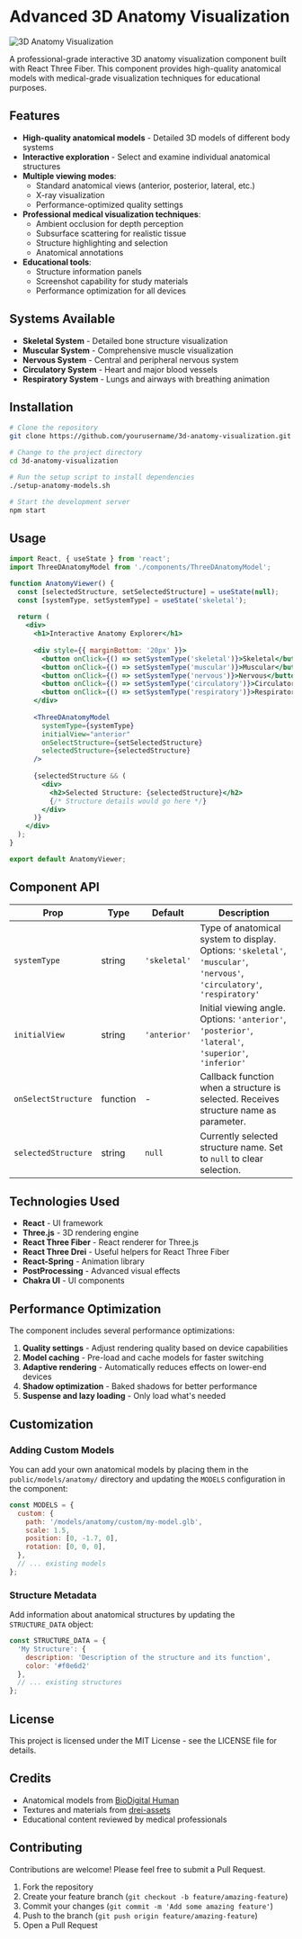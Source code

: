 # Advanced 3D Anatomy Visualization

![3D Anatomy Visualization](https://i.imgur.com/JZkXsfw.jpg)

A professional-grade interactive 3D anatomy visualization component built with React Three Fiber. This component provides high-quality anatomical models with medical-grade visualization techniques for educational purposes.

## Features

- **High-quality anatomical models** - Detailed 3D models of different body systems
- **Interactive exploration** - Select and examine individual anatomical structures
- **Multiple viewing modes**:
  - Standard anatomical views (anterior, posterior, lateral, etc.)
  - X-ray visualization
  - Performance-optimized quality settings
- **Professional medical visualization techniques**:
  - Ambient occlusion for depth perception
  - Subsurface scattering for realistic tissue
  - Structure highlighting and selection
  - Anatomical annotations
- **Educational tools**:
  - Structure information panels
  - Screenshot capability for study materials
  - Performance optimization for all devices

## Systems Available

- **Skeletal System** - Detailed bone structure visualization
- **Muscular System** - Comprehensive muscle visualization
- **Nervous System** - Central and peripheral nervous system
- **Circulatory System** - Heart and major blood vessels
- **Respiratory System** - Lungs and airways with breathing animation

## Installation

```bash
# Clone the repository
git clone https://github.com/yourusername/3d-anatomy-visualization.git

# Change to the project directory
cd 3d-anatomy-visualization

# Run the setup script to install dependencies
./setup-anatomy-models.sh

# Start the development server
npm start
```

## Usage

```jsx
import React, { useState } from 'react';
import ThreeDAnatomyModel from './components/ThreeDAnatomyModel';

function AnatomyViewer() {
  const [selectedStructure, setSelectedStructure] = useState(null);
  const [systemType, setSystemType] = useState('skeletal');
  
  return (
    <div>
      <h1>Interactive Anatomy Explorer</h1>
      
      <div style={{ marginBottom: '20px' }}>
        <button onClick={() => setSystemType('skeletal')}>Skeletal</button>
        <button onClick={() => setSystemType('muscular')}>Muscular</button>
        <button onClick={() => setSystemType('nervous')}>Nervous</button>
        <button onClick={() => setSystemType('circulatory')}>Circulatory</button>
        <button onClick={() => setSystemType('respiratory')}>Respiratory</button>
      </div>
      
      <ThreeDAnatomyModel
        systemType={systemType}
        initialView="anterior"
        onSelectStructure={setSelectedStructure}
        selectedStructure={selectedStructure}
      />
      
      {selectedStructure && (
        <div>
          <h2>Selected Structure: {selectedStructure}</h2>
          {/* Structure details would go here */}
        </div>
      )}
    </div>
  );
}

export default AnatomyViewer;
```

## Component API

| Prop | Type | Default | Description |
|------|------|---------|-------------|
| `systemType` | string | `'skeletal'` | Type of anatomical system to display. Options: `'skeletal'`, `'muscular'`, `'nervous'`, `'circulatory'`, `'respiratory'` |
| `initialView` | string | `'anterior'` | Initial viewing angle. Options: `'anterior'`, `'posterior'`, `'lateral'`, `'superior'`, `'inferior'` |
| `onSelectStructure` | function | - | Callback function when a structure is selected. Receives structure name as parameter. |
| `selectedStructure` | string | `null` | Currently selected structure name. Set to `null` to clear selection. |

## Technologies Used

- **React** - UI framework
- **Three.js** - 3D rendering engine
- **React Three Fiber** - React renderer for Three.js
- **React Three Drei** - Useful helpers for React Three Fiber
- **React-Spring** - Animation library
- **PostProcessing** - Advanced visual effects
- **Chakra UI** - UI components

## Performance Optimization

The component includes several performance optimizations:

1. **Quality settings** - Adjust rendering quality based on device capabilities
2. **Model caching** - Pre-load and cache models for faster switching
3. **Adaptive rendering** - Automatically reduces effects on lower-end devices
4. **Shadow optimization** - Baked shadows for better performance
5. **Suspense and lazy loading** - Only load what's needed

## Customization

### Adding Custom Models

You can add your own anatomical models by placing them in the `public/models/anatomy/` directory and updating the `MODELS` configuration in the component:

```jsx
const MODELS = {
  custom: {
    path: '/models/anatomy/custom/my-model.glb',
    scale: 1.5,
    position: [0, -1.7, 0],
    rotation: [0, 0, 0],
  },
  // ... existing models
};
```

### Structure Metadata

Add information about anatomical structures by updating the `STRUCTURE_DATA` object:

```jsx
const STRUCTURE_DATA = {
  'My Structure': { 
    description: 'Description of the structure and its function', 
    color: '#f0e6d2' 
  },
  // ... existing structures
};
```

## License

This project is licensed under the MIT License - see the LICENSE file for details.

## Credits

- Anatomical models from [BioDigital Human](https://www.biodigital.com/)
- Textures and materials from [drei-assets](https://github.com/pmndrs/drei-assets)
- Educational content reviewed by medical professionals

## Contributing

Contributions are welcome! Please feel free to submit a Pull Request.

1. Fork the repository
2. Create your feature branch (`git checkout -b feature/amazing-feature`)
3. Commit your changes (`git commit -m 'Add some amazing feature'`)
4. Push to the branch (`git push origin feature/amazing-feature`)
5. Open a Pull Request 